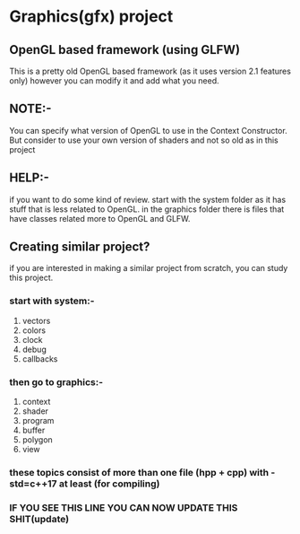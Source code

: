 # Graphics(gfx) project 
## OpenGL based framework (using GLFW)
 This is a pretty old OpenGL based framework (as it uses version 2.1 features only) however you can modify it and add what you need.
## NOTE:-
 You can specify what version of OpenGL to use in the Context Constructor.
 But consider to use your own version of shaders and not so old as in this project
## HELP:-
 if you want to do some kind of review. start with the system folder as it has stuff that is less related to OpenGL.
 in the graphics folder there is files that have classes related more to OpenGL and GLFW.
## Creating similar project?
 if you are interested in making a similar project from scratch, you can study this project.
### start with system:-
 1. vectors
 2. colors
 3. clock
 4. debug
 5. callbacks
### then go to graphics:-
 1. context
 2. shader
 3. program
 4. buffer
 5. polygon
 6. view
### these topics consist of more than one file (hpp + cpp) with -std=c++17 at least (for compiling)
### IF YOU SEE THIS LINE YOU CAN NOW UPDATE THIS SHIT(update)
